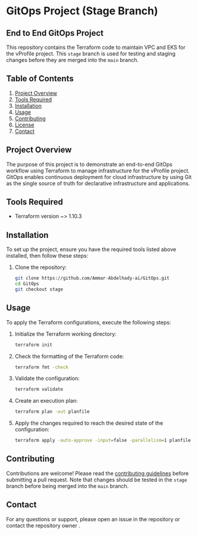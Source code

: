 # GitOps Project (Stage Branch)

## End to End GitOps Project

This repository contains the Terraform code to maintain VPC and EKS for the vProfile project. This `stage` branch is used for testing and staging changes before they are merged into the `main` branch.

## Table of Contents

1. [Project Overview](#project-overview)
2. [Tools Required](#tools-required)
3. [Installation](#installation)
4. [Usage](#usage)
5. [Contributing](#contributing)
6. [License](#license)
7. [Contact](#contact)

## Project Overview

The purpose of this project is to demonstrate an end-to-end GitOps workflow using Terraform to manage infrastructure for the vProfile project. GitOps enables continuous deployment for cloud infrastructure by using Git as the single source of truth for declarative infrastructure and applications.

## Tools Required

- Terraform version ~> 1.10.3

## Installation

To set up the project, ensure you have the required tools listed above installed, then follow these steps:

1. Clone the repository:
    ```bash
    git clone https://github.com/Ammar-Abdelhady-ai/GitOps.git
    cd GitOps
    git checkout stage
    ```

## Usage

To apply the Terraform configurations, execute the following steps:

1. Initialize the Terraform working directory:
    ```bash
    terraform init
    ```

2. Check the formatting of the Terraform code:
    ```bash
    terraform fmt -check
    ```

3. Validate the configuration:
    ```bash
    terraform validate
    ```

4. Create an execution plan:
    ```bash
    terraform plan -out planfile
    ```

5. Apply the changes required to reach the desired state of the configuration:
    ```bash
    terraform apply -auto-approve -input=false -parallelism=1 planfile
    ```

## Contributing

Contributions are welcome! Please read the [contributing guidelines](CONTRIBUTING.md) before submitting a pull request. Note that changes should be tested in the `stage` branch before being merged into the `main` branch.

## Contact

For any questions or support, please open an issue in the repository or contact the repository owner .